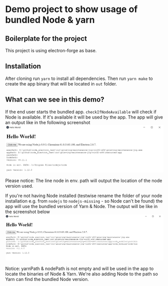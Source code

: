 # Demo project to show usage of bundled Node & yarn

## Boilerplate for the project

This project is using electron-forge as base.

## Installation

After cloning run `yarn` to install all dependencies. Then run `yarn make` to create the app binary that will be located in `out` folder.

## What can we see in this demo?

If the end user starts the bundled app. `checkIfNodeAvailable` will check if Node is available. If it's available it will be used by the app. The app will give an output like in the following screenshot
![Screenshot_Using_installed_Node_version.PNG](Screenshot_Using_installed_Node_version.PNG)

Please notice: The line node in env. path will output the location of the node version used.

If you're not having Node installed (testwise rename the folder of your node installation e.g. from `nodejs` to `nodejs-missing` - so Node can't be found) the app will use the bundled version of Yarn & Node. The output will be like in the screenshot below
![Screenshot_Using_bundled_Node_version.PNG](Screenshot_Using_bundled_Node_version.PNG)

Notice: yarnPath & nodePath is not empty and will be used in the app to locate the binaries of Node & Yarn.
We're also adding Node to the path so Yarn can find the bundled Node version.
